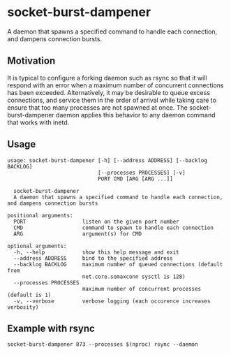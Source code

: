 # socket-burst-dampener

A daemon that spawns a specified command to handle each connection, and
dampens connection bursts.

## Motivation
It is typical to configure a forking daemon such as rsync so that it
will respond with an error when a maximum number of concurrent
connections has been exceeded. Alternatively, it may be desirable to
queue excess connections, and service them in the order of arrival
while taking care to ensure that too many processes are not spawned at
once. The socket-burst-dampener daemon applies this behavior to any
daemon command that works with inetd.

## Usage
```
usage: socket-burst-dampener [-h] [--address ADDRESS] [--backlog BACKLOG]
                             [--processes PROCESSES] [-v]
                             PORT CMD [ARG [ARG ...]]

  socket-burst-dampener
  A daemon that spawns a specified command to handle each connection, and dampens connection bursts

positional arguments:
  PORT                  listen on the given port number
  CMD                   command to spawn to handle each connection
  ARG                   argument(s) for CMD

optional arguments:
  -h, --help            show this help message and exit
  --address ADDRESS     bind to the specified address
  --backlog BACKLOG     maximum number of queued connections (default from
                        net.core.somaxconn sysctl is 128)
  --processes PROCESSES
                        maximum number of concurrent processes (default is 1)
  -v, --verbose         verbose logging (each occurence increases verbosity)
```
## Example with rsync
```
socket-burst-dampener 873 --processes $(nproc) rsync --daemon
```
